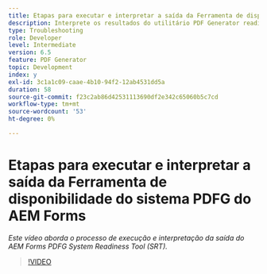 ```yaml
---
title: Etapas para executar e interpretar a saída da Ferramenta de disponibilidade do sistema PDFG do AEM Forms
description: Interprete os resultados do utilitário PDF Generator readiness.
type: Troubleshooting
role: Developer
level: Intermediate
version: 6.5
feature: PDF Generator
topic: Development
index: y
exl-id: 3c1a1c09-caae-4b10-94f2-12ab4531dd5a
duration: 58
source-git-commit: f23c2ab86d42531113690df2e342c65060b5c7cd
workflow-type: tm+mt
source-wordcount: '53'
ht-degree: 0%

---
```


# Etapas para executar e interpretar a saída da Ferramenta de disponibilidade do sistema PDFG do AEM Forms

*Este vídeo aborda o processo de execução e interpretação da saída do AEM Forms PDFG System Readiness Tool (SRT).*

>[!VIDEO](https://video.tv.adobe.com/v/335543?quality=12&learn=on)
